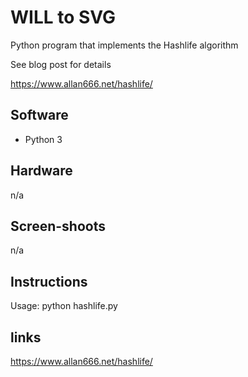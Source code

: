 # WILL to SVG

Python program that implements the Hashlife algorithm 

See blog post for details

https://www.allan666.net/hashlife/

## Software

- Python 3

## Hardware

n/a

## Screen-shoots

n/a

## Instructions

Usage: python hashlife.py

## links

https://www.allan666.net/hashlife/
